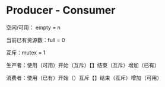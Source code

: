 # Producer - Consumer

空闲/可用： empty = n

当前已有资源数：full = 0

互斥：mutex = 1

生产者：使用（可用）开始（互斥）【】结束（互斥）增加（已有）

消费者：使用（已有）开始（）互斥【】结束（互斥）增加（可用）

